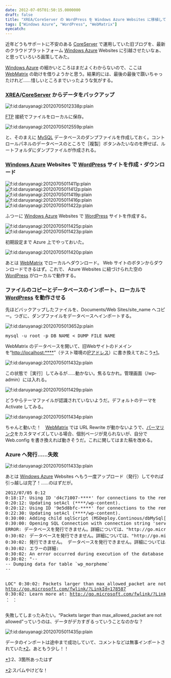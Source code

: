 ```yaml
---
date: 2012-07-05T01:50:15.0000000
draft: false
title: "XREA/CoreServer の WordPress を Windows Azure Websites に移植してみる → あと一歩まで行けた"
tags: ["Windows Azure", "WordPress", "WebMatrix"]
eyecatch: 
---
```

<p>近年どうもサポートに不安のある <a class="keyword" href="http://d.hatena.ne.jp/keyword/CoreServer">CoreServer</a> で運用していた旧ブログを、最新のクラウドプラットフォーム <a class="keyword" href="http://d.hatena.ne.jp/keyword/Windows%20Azure">Windows Azure</a> Websites に引越させたいなぁ、と思っていろいろ画策してみた。</p><p><a class="keyword" href="http://d.hatena.ne.jp/keyword/Windows%20Azure">Windows Azure</a> の細かいところはまだよくわからないので、ここは <a class="keyword" href="http://d.hatena.ne.jp/keyword/WebMatrix">WebMatrix</a> の助けを借りようかと思う。結果的には、最後の最後で躓いちゃったけれど……惜しいところまでいったような気がする。</p>

<div class="section">
<h3><a class="keyword" href="http://d.hatena.ne.jp/keyword/XREA">XREA</a>/<a class="keyword" href="http://d.hatena.ne.jp/keyword/CoreServer">CoreServer</a> からデータをバックアップ</h3>
<p><img src="20120705012338.png" alt="f:id:daruyanagi:20120705012338p:plain" title="f:id:daruyanagi:20120705012338p:plain" class="hatena-fotolife"></p><p><a class="keyword" href="http://d.hatena.ne.jp/keyword/FTP">FTP</a> 接続でファイルをローカルに保存。</p><p><img src="20120705012559.png" alt="f:id:daruyanagi:20120705012559p:plain" title="f:id:daruyanagi:20120705012559p:plain" class="hatena-fotolife"></p><p>と、そのまえに <a class="keyword" href="http://d.hatena.ne.jp/keyword/MySQL">MySQL</a> データベースのダンプファイルを作成しておく。コントロールパネルのデータベースのところで［複製］ボタンみたいなのを押せば、ルートフォルダにダンプファイルが作成される。</p>

</div>
<div class="section">
<h3><a class="keyword" href="http://d.hatena.ne.jp/keyword/Windows%20Azure">Windows Azure</a> Websites で <a class="keyword" href="http://d.hatena.ne.jp/keyword/WordPress">WordPress</a> サイトを作成・ダウンロード</h3>
<p><img src="20120705011411.png" alt="f:id:daruyanagi:20120705011411p:plain" title="f:id:daruyanagi:20120705011411p:plain" class="hatena-fotolife"><img src="20120705011412.png" alt="f:id:daruyanagi:20120705011412p:plain" title="f:id:daruyanagi:20120705011412p:plain" class="hatena-fotolife"><img src="20120705011419.png" alt="f:id:daruyanagi:20120705011419p:plain" title="f:id:daruyanagi:20120705011419p:plain" class="hatena-fotolife"><img src="20120705011416.png" alt="f:id:daruyanagi:20120705011416p:plain" title="f:id:daruyanagi:20120705011416p:plain" class="hatena-fotolife"><img src="20120705011422.png" alt="f:id:daruyanagi:20120705011422p:plain" title="f:id:daruyanagi:20120705011422p:plain" class="hatena-fotolife"></p><p>ふつーに <a class="keyword" href="http://d.hatena.ne.jp/keyword/Windows%20Azure">Windows Azure</a> Websites で <a class="keyword" href="http://d.hatena.ne.jp/keyword/WordPress">WordPress</a> サイトを作成する。</p><p><img src="20120705011425.png" alt="f:id:daruyanagi:20120705011425p:plain" title="f:id:daruyanagi:20120705011425p:plain" class="hatena-fotolife"><img src="20120705011423.png" alt="f:id:daruyanagi:20120705011423p:plain" title="f:id:daruyanagi:20120705011423p:plain" class="hatena-fotolife"></p><p>初期設定まで Azure 上でやっておいた。</p><p><img src="20120705011420.png" alt="f:id:daruyanagi:20120705011420p:plain" title="f:id:daruyanagi:20120705011420p:plain" class="hatena-fotolife"></p><p>あとは <a class="keyword" href="http://d.hatena.ne.jp/keyword/WebMatrix">WebMatrix</a> でローカルへダウンロード。 Web サイトのボタンからダウンロードできるはず。これで、 Azure Websites に紐づけられた空の <a class="keyword" href="http://d.hatena.ne.jp/keyword/WordPress">WordPress</a> がローカルで動作する。</p>

</div>
<div class="section">
<h3>ファイルのコピーとデータベースのインポート、ローカルで <a class="keyword" href="http://d.hatena.ne.jp/keyword/WordPress">WordPress</a> を動作させる</h3>
<p>先ほどバックアップしたファイルを、Documents/Web Sites/site_name へコピー。つぎに、ダンプファイルをデータベースへインポートする。</p><p><img src="20120705013652.png" alt="f:id:daruyanagi:20120705013652p:plain" title="f:id:daruyanagi:20120705013652p:plain" class="hatena-fotolife"></p>
<pre class="code lang-" data-lang="" data-unlink>mysql -u root -p DB_NAME &lt; DUMP_FILE_NAME</pre><p>WebMatrix のデータベースを開いて、旧Webサイトのドメインを“<a href="http://localhost:****">http://localhost:****</a>”（テスト環境の<a class="keyword" href="http://d.hatena.ne.jp/keyword/IP%A5%A2%A5%C9%A5%EC%A5%B9">IPアドレス</a>）に書き換えておこう<a href="#f1" name="fn1" title="2、3箇所あったはず">*1</a>。</p><p><img src="20120705011432.png" alt="f:id:daruyanagi:20120705011432p:plain" title="f:id:daruyanagi:20120705011432p:plain" class="hatena-fotolife"></p><p>この状態で［実行］してみるが……動かない。焦るなかれ。管理画面（/wp-admin）には入れる。</p><p><img src="20120705011429.png" alt="f:id:daruyanagi:20120705011429p:plain" title="f:id:daruyanagi:20120705011429p:plain" class="hatena-fotolife"></p><p>どうやらテーマファイルが認識されていないようだ。デフォルトのテーマを Activate してみる。</p><p><img src="20120705011434.png" alt="f:id:daruyanagi:20120705011434p:plain" title="f:id:daruyanagi:20120705011434p:plain" class="hatena-fotolife"></p><p>ちゃんと動いた！　<a class="keyword" href="http://d.hatena.ne.jp/keyword/WebMatrix">WebMatrix</a> では URL Rewrite が動かないようで、<a class="keyword" href="http://d.hatena.ne.jp/keyword/%A5%D1%A1%BC%A5%DE%A5%EA%A5%F3%A5%AF">パーマリンク</a>をカスタマイズしている場合、個別ページが見られないが、自分で Web.config を書き換えれば動きそうだ。これに関してはまた稿を改める。</p>

</div>
<div class="section">
<h3>Azure へ発行……失敗</h3>
<p><img src="20120705011433.png" alt="f:id:daruyanagi:20120705011433p:plain" title="f:id:daruyanagi:20120705011433p:plain" class="hatena-fotolife"></p><p>あとは <a class="keyword" href="http://d.hatena.ne.jp/keyword/Windows%20Azure">Windows Azure</a> Websites へもう一度アップロード（発行）してやれば引っ越しは完了！……のはずだが。</p>
<pre class="code lang-" data-lang="" data-unlink>2012/07/05 0:12
0:18:17: Using ID &#39;d4c71007-****&#39; for connections to the remote server.
0:20:12: Updating setAcl (****/wp-content).
0:20:12: Using ID &#39;9e5d8bfc-****&#39; for connections to the remote server.
0:22:30: Updating setAcl (****/wp-content).
0:30:00: Adding child sqlScript (MSDeploy.Continous/dbMySql[@path=&#39;server=us-cdbr-azure-east-a.cloudapp.net;database=bestyles;user id=b7b0e016175271;allow user variables=True&#39;]/sqlScript).
0:30:00: Opening SQL Connection with connection string &#39;server=us-cdbr-azure-east-a.cloudapp.net;database=****;user id=****;allow user variables=True&#39;. The &#39;transacted&#39; setting for this connection is &#39;False&#39;.
ERROR: データベースを発行できません。詳細については、&#34;http://go.microsoft.com/fwlink/?LinkId=205387&#34; を参照してください
0:30:02: データベースを発行できません。詳細については、&#34;http://go.microsoft.com/fwlink/?LinkId=205387&#34; を参照してください
0:30:02: 発行できません。 データベースを発行できません。詳細については、&#34;http://go.microsoft.com/fwlink/?LinkId=205387&#34; を参照してください
0:30:02: エラーの詳細:
0:30:02: An error occurred during execution of the database script. The error occurred between the following lines of the script: &#34;145&#34; and &#34;255&#34;. The verbose log might have more information about the error. The command started with the following:
0:30:02: &#34;--
-- Dumping data for table `wp_morpheme`
--

LOC&#34;
0:30:02:  Packets larger than max_allowed_packet are not allowed. http://go.microsoft.com/fwlink/?LinkId=178587
0:30:02:   Learn more at: http://go.microsoft.com/fwlink/?LinkId=221672#ERROR_SQL_EXECUTION_FAILURE.
：
：</pre><p>失敗してしまったみたい。“Packets larger than max_allowed_packet are not allowed”っていうのは、データがデカすぎるっていうことなのかな？</p><p><img src="20120705011435.png" alt="f:id:daruyanagi:20120705011435p:plain" title="f:id:daruyanagi:20120705011435p:plain" class="hatena-fotolife"></p><p>データのインポートは途中まで成功していて、コメントなどは無事インポートされていた<a href="#f2" name="fn2" title="スパムやけどな！">*2</a>。あともう少し！！</p>

</div><div class="footnote">
<p class="footnote"><a href="#fn1" name="f1" class="footnote-number">*1</a><span class="footnote-delimiter">:</span><span class="footnote-text">2、3箇所あったはず</span></p>
<p class="footnote"><a href="#fn2" name="f2" class="footnote-number">*2</a><span class="footnote-delimiter">:</span><span class="footnote-text">スパムやけどな！</span></p>
</div>